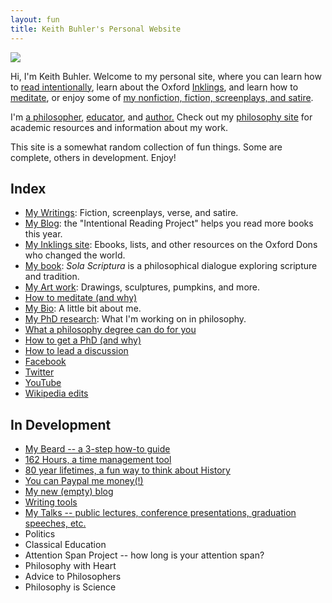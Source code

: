 ```yaml
---
layout: fun
title: Keith Buhler's Personal Website
---
```


<a href='http://behappy.me/flesh-knows-but-spirit-knows-it-knows-842915/'><img src='https://behapy.s3.amazonaws.com/29/15/842915/share.jpg'/></a>

Hi, I'm Keith Buhler. Welcome to my personal site, where you can learn how to [read intentionally](http://www.readingintentionally.com), learn about the Oxford [Inklings](/fun/inklings), and learn how to [meditate](/fun/meditation), or enjoy some of [my nonfiction, fiction, screenplays, and satire](/fun/writings). 

I'm [a philosopher](/), [educator](/teaching), and [author.](http://www.amazon.com/Sola-Scriptura-Dialogue-Keith-Buhler-ebook/dp/B009N27L12/ref=sr_1_9?ie=UTF8&qid=1401301911&sr=8-9&keywords=sola+scriptura) Check out my [philosophy site](/) for academic resources and information about my work. 

This site is a somewhat random collection of fun things. Some are complete, others in development. Enjoy! 


## Index

* [My Writings](/fun/writings): Fiction, screenplays, verse, and satire. 
* [My Blog](http://www.readingintentionally.com): the "Intentional Reading Project" helps you read more books this year.
* [My Inklings site](/fun/inklings): Ebooks, lists, and other resources on the Oxford Dons who changed the world. 
* [My book](http://www.amazon.com/Sola-Scriptura-Dialogue-Keith-Buhler-ebook/dp/B009N27L12/ref=sr_1_9?ie=UTF8&qid=1401301911&sr=8-9&keywords=sola+scriptura): *Sola Scriptura* is a philosophical dialogue exploring scripture and tradition.
* [My Art work](/fun/art): Drawings, sculptures, pumpkins, and more.
* [How to meditate (and why)](/fun/meditation)
* [My Bio](/fun/bio): A little bit about me.
* [My PhD research](/fun/phd): What I'm working on in philosophy. 
* [What a philosophy degree can do for you](/fun/philosophy-major)
* [How to get a PhD (and why)](/fun/phd-how-to) 
* [How to lead a discussion](http://www.wikihow.com/Lead-a-Discussion)
* [Facebook](http://www.facebook.com/kedbuhler/)
* [Twitter](https://twitter.com/Keith_Buhler) 
* [YouTube](https://www.youtube.com/channel/UCDxfeT2v6-kFM12T7zD-K9Q)
* [Wikipedia edits](http://en.wikipedia.org/wiki/User:CircularReason)

## In Development ##

* [My Beard -- a 3-step how-to guide](/fun/beard)
* [162 Hours, a time management tool](http://keithbuhler.com/goals/)
* [80 year lifetimes, a fun way to think about History](https://docs.google.com/spreadsheets/d/1ZitnTtYNZLmUsKcQ0vu_cdzm_Plj5nupiyDrJEn4VV0/edit#gid=0)
* [You can Paypal me money(!)](https://www.paypal.me/keithbuhler)
* [My new (empty) blog](http://keithbuhler.github.io./blog)
* [Writing tools](/fun/writing-tools)
* [My Talks -- public lectures, conference presentations, graduation speeches, etc. ](/fun/speaking)
* Politics
* Classical Education
* Attention Span Project -- how long is your attention span?
* Philosophy with Heart
* Advice to Philosophers
* Philosophy is Science 